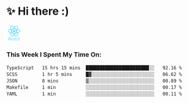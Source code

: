 <h1 align="left">✨ Hi there :)</h1>

  <a href="https://reactjs.org/" target="_blank" rel="noreferrer">   
    <img src="https://raw.githubusercontent.com/devicons/devicon/master/icons/react/react-original-wordmark.svg" alt="react" width="40"     
    height="40"/></a>
 
<h3 align="left">This Week I Spent My Time On:</h3>
<!--START_SECTION:waka-->

```txt
TypeScript   15 hrs 15 mins  ███████████████████████░░   92.16 %
SCSS         1 hr 5 mins     █▓░░░░░░░░░░░░░░░░░░░░░░░   06.62 %
JSON         8 mins          ▒░░░░░░░░░░░░░░░░░░░░░░░░   00.89 %
Makefile     1 min           ░░░░░░░░░░░░░░░░░░░░░░░░░   00.17 %
YAML         1 min           ░░░░░░░░░░░░░░░░░░░░░░░░░   00.11 %
```

<!--END_SECTION:waka-->


